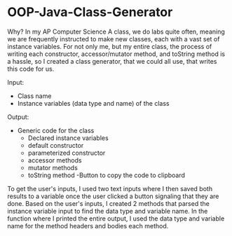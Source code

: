 # OOP-Java-Class-Generator

Why?
In my AP Computer Science A class, we do labs quite often, meaning we are frequently instructed to make new classes, each with a vast set of instance variables. For not only me, but my entire class, the process of writing each constructor, accessor/mutator method, and toString method is a hassle, so I created a class generator, that we could all use, that writes this code for us.

Input:
- Class name
- Instance variables (data type and name) of the class

Output:
- Generic code for the class
  - Declared instance variables
  - default constructor
  - parameterized constructor
  - accessor methods
  - mutator methods
  - toString method
-Button to copy the code to clipboard

To get the user's inputs, I used two text inputs where I then saved both results to a variable once the user clicked a button signaling that they are done. Based on the user's inputs, I created 2 methods that parsed the instance variable input to find the data type and variable name. In the function where I printed the entire output, I used the data type and variable name for the method headers and bodies each method. 
